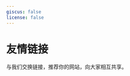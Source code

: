 ```yaml
---
giscus: false
license: false
---
```


# 友情链接

与我们交换链接，推荐你的网站，向大家相互共享。

<p></p>
<div class="grid grid-cols-1 md:grid-cols-2 gap-4">
    <!-- <ClientOnly>
        <Card href="https://ygpy.net/" target="_blank" img="https://ygpy.net/favicon.ico" title="一个朋友" details="出海工具推荐网站" />
    </ClientOnly> -->
</div>